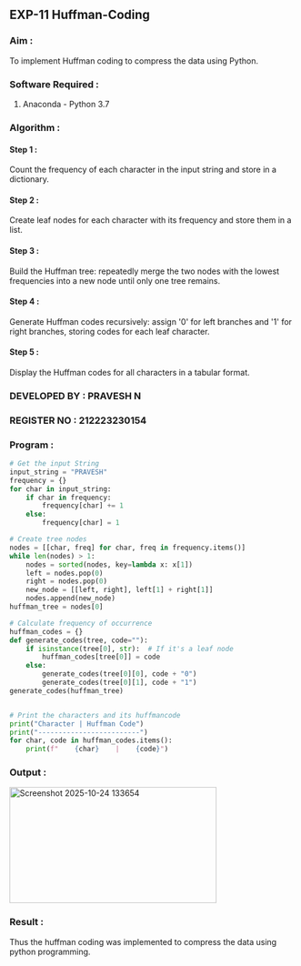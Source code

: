 ## EXP-11 Huffman-Coding
### Aim :
To implement Huffman coding to compress the data using Python.

### Software Required :
1. Anaconda - Python 3.7

### Algorithm :
#### Step 1 :
Count the frequency of each character in the input string and store in a dictionary.
#### Step 2 :
Create leaf nodes for each character with its frequency and store them in a list.
#### Step 3 :
Build the Huffman tree: repeatedly merge the two nodes with the lowest frequencies into a new node until only one tree remains.
#### Step 4 :
Generate Huffman codes recursively: assign '0' for left branches and '1' for right branches, storing codes for each leaf character.
#### Step 5 :
Display the Huffman codes for all characters in a tabular format.

### DEVELOPED BY : PRAVESH N
### REGISTER NO : 212223230154

### Program :

``` Python
# Get the input String
input_string = "PRAVESH"
frequency = {}
for char in input_string:
    if char in frequency:
        frequency[char] += 1
    else:
        frequency[char] = 1

# Create tree nodes
nodes = [[char, freq] for char, freq in frequency.items()]
while len(nodes) > 1:
    nodes = sorted(nodes, key=lambda x: x[1])
    left = nodes.pop(0)
    right = nodes.pop(0)
    new_node = [[left, right], left[1] + right[1]]
    nodes.append(new_node)
huffman_tree = nodes[0]

# Calculate frequency of occurrence
huffman_codes = {}
def generate_codes(tree, code=""):
    if isinstance(tree[0], str):  # If it's a leaf node
        huffman_codes[tree[0]] = code
    else:  
        generate_codes(tree[0][0], code + "0")
        generate_codes(tree[0][1], code + "1")
generate_codes(huffman_tree)


# Print the characters and its huffmancode
print("Character | Huffman Code")
print("-------------------------")
for char, code in huffman_codes.items():
    print(f"    {char}    |    {code}")
```

### Output :

<img width="364" height="204" alt="Screenshot 2025-10-24 133654" src="https://github.com/user-attachments/assets/14092579-c233-4bc5-9aff-1dd63bbfc4e4" />


### Result :
Thus the huffman coding was implemented to compress the data using python programming.
